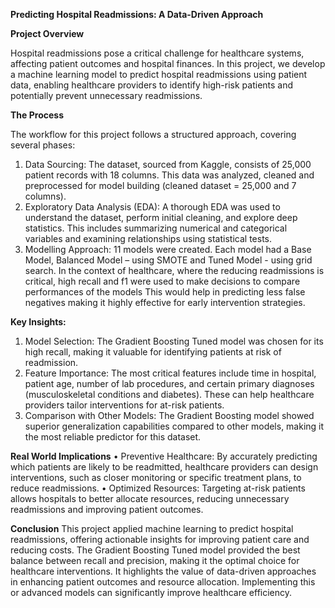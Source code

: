 **Predicting Hospital Readmissions: A Data-Driven Approach**

**Project Overview**

Hospital readmissions pose a critical challenge for healthcare systems, affecting patient outcomes and hospital finances. In this project, we develop a machine learning model to predict hospital readmissions using patient data, enabling healthcare providers to identify high-risk patients and potentially prevent unnecessary readmissions.

**The Process**

The workflow for this project follows a structured approach, covering several phases:
1.	Data Sourcing:
The dataset, sourced from Kaggle, consists of 25,000 patient records with 18 columns. This data was analyzed, cleaned and preprocessed for model building (cleaned dataset = 25,000 and 7 columns).
2.	Exploratory Data Analysis (EDA):
A thorough EDA was used to understand the dataset, perform initial cleaning, and explore deep statistics. This includes summarizing numerical and categorical variables and examining relationships using statistical tests.
3.	Modelling Approach:
11 models were created. Each model had a Base Model, Balanced Model – using SMOTE and Tuned Model - using grid search.
In the context of healthcare, where the reducing readmissions is critical, high recall  and f1 were used to make decisions to compare performances of the models
This would help in predicting less false negatives making it highly effective for early intervention strategies.
  
**Key Insights:**
1.	Model Selection:
The Gradient Boosting Tuned model was chosen for its high recall, making it valuable for identifying patients at risk of readmission.
2.	Feature Importance:
The most critical features include time in hospital, patient age, number of lab procedures, and certain primary diagnoses (musculoskeletal conditions and diabetes). These can help healthcare providers tailor interventions for at-risk patients.
3.	Comparison with Other Models:
The Gradient Boosting model showed superior generalization capabilities compared to other models, making it the most reliable predictor for this dataset.

**Real World Implications**
•	Preventive Healthcare: By accurately predicting which patients are likely to be readmitted, healthcare providers can design interventions, such as closer monitoring or specific treatment plans, to reduce readmissions.
•	Optimized Resources: Targeting at-risk patients allows hospitals to better allocate resources, reducing unnecessary readmissions and improving patient outcomes.

**Conclusion**
This project applied machine learning to predict hospital readmissions, offering actionable insights for improving patient care and reducing costs. The Gradient Boosting Tuned model provided the best balance between recall and precision, making it the optimal choice for healthcare interventions. It highlights the value of data-driven approaches in enhancing patient outcomes and resource allocation. Implementing this or advanced models can significantly improve healthcare efficiency.




